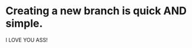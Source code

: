 
Creating a new branch is quick AND simple.
==========================================
I LOVE YOU ASS!


